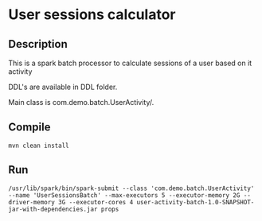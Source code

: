 # User sessions calculator

## Description

This is  a spark batch processor to calculate sessions of a user based on it activity

DDL's are available in DDL folder.

Main class is com.demo.batch.UserActivity/. 

## Compile
```
mvn clean install
```

## Run
```
/usr/lib/spark/bin/spark-submit --class 'com.demo.batch.UserActivity' --name 'UserSessionsBatch' --max-executors 5 --executor-memory 2G --driver-memory 3G --executor-cores 4 user-activity-batch-1.0-SNAPSHOT-jar-with-dependencies.jar props
